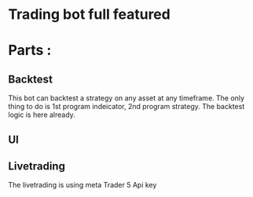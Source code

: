 # Trading bot full featured

# Parts : 

## Backtest

This bot can backtest a strategy on any asset at any timeframe. The only thing to do is 1st program indeicator, 2nd program strategy. The backtest logic is here already. 

## UI 



## Livetrading

The livetrading is using meta Trader 5 Api key
